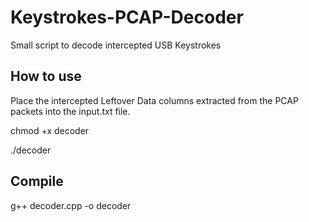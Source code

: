 # Keystrokes-PCAP-Decoder
Small script to decode intercepted USB Keystrokes
## How to use
Place the intercepted Leftover Data columns extracted from the PCAP packets into the input.txt file.

chmod +x decoder

./decoder

## Compile

g++ decoder.cpp -o decoder
